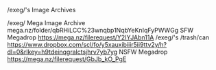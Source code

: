 /exeg/'s Image Archives

/exeg/ Mega Image Archive
mega.nz/folder/qbRHiLCC%23wnqbp1NqbYeKnIqFyPWWGg
SFW Megadrop
https://mega.nz/filerequest/Y2IYJAbn11A
/exeg/'s /trash/can
https://www.dropbox.com/scl/fo/y5xauxibiiir5ii9ttv2y/h?dl=0&rlkey=h9tdeinqgralctsjhrv7yb7yg
NSFW Megadrop
https://mega.nz/filerequest/GbJb_kO_PgE